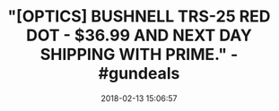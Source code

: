 ---
title: >-
  "[OPTICS] BUSHNELL TRS-25 RED DOT - $36.99 AND NEXT DAY SHIPPING WITH PRIME."
  - #gundeals
name: 'Bushnell Trophy TRS-25 Red Dot Sight Riflescope, 1 x 25mm, Black'
date: '2018-02-13 15:06:57'
buy_now: >-
  https://www.amazon.com/Bushnell-Trophy-TRS-25-Sight-Riflescope/dp/B00200E0HM?psc=1&SubscriptionId=AKIAIA5RBQIWQVTCUEUQ&tag=coldcutdeals-20&linkCode=xm2&camp=2025&creative=165953&creativeASIN=B00200E0HM
description_markdown: |+
  Bushnell Trophy TRS-25 Red Dot Sight Riflescope, 1 x 25mm, Black

    - Trophy red dot 1 x 25mm

    - Easy target acquisition

    - 3 MOA, Dot-reticle

    - Note: Bushnell logo color on the product may vary(white/gold)

    - Amber-bright high contrast lens coating (front lens is tinted amber)

    - TILTED front lens reflects LED light to create red dot; Colors on the lettering May vary

    - Red dot LED light source secured inside the scope with adhesive (by design, partially obstructs field of view)

    - Red dot may appear blurry or misshapen if the dot intensity is set too high for the ambient light conditions (most likely to occur indoors with artificial light)

    - Caution: An illumination setting that is too high for ambient light conditions will result in a dot that appears distorted and non-concentric.Kindly refer the user manual attached below for troubleshooting steps and instructions.

tweet_id_str: '963429289030045696'
price: $49.99
you_save: ''
asin: B00200E0HM
image: 'https://images-na.ssl-images-amazon.com/images/I/51DWykemi-L.jpg'

---